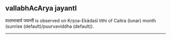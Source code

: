 ## vallabhAcArya jayantI

वल्लभाचार्य जयन्ती is observed on Kṛṣṇa-Ekādaśī tithi of Caitra (lunar) month (sunrise (default)/puurvaviddha (default)).


---
